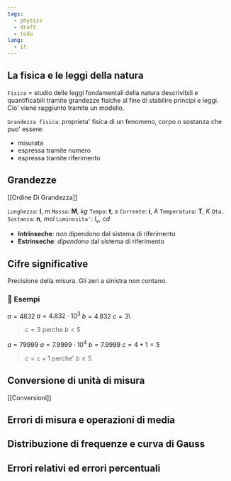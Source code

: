 ```yaml
---
tags:
  - physics
  - draft
  - todo
lang:
  - it
---
```


## La fisica e le leggi della natura

`Fisica` = studio delle leggi fondamentali della natura descrivibili e quantificabili tramite grandezze fisiche al fine di stabilire principi e leggi. Cio' viene raggiunto tramite un modello.

`Grandezza fisica`: proprieta' fisica di un fenomeno, corpo o sostanza che puo' essere:
- misurata
- espressa tramite numero
- espressa tramite riferimento

## Grandezze

[[Ordine Di Grandezza]]

`Lunghezza`: **l**, $m$
`Massa`: **M**, $kg$
`Tempo`: **t**, $s$
`Corrente`: **i**, $A$
`Temperatura`: **T**, $K$
`Qta. Sostanza`: **n**, $mol$
`Luminosita'`: $l_v$, $cd$

- **Intrinseche**: _non_ dipendono dal sistema di riferimento
- **Estrinseche**: _dipendono_ dal sistema di riferimento
## Cifre significative

Precisione della misura. Gli zeri a sinistra non contano.

### 🔎 Esempi

$a = 4832$
$a = 4.832 \cdot 10^3$
$b = 4.832$
$c = 3$\

> $c=3$ perche $b < 5$

$a = 79999$
$a = 7.9999 \cdot 10^4$
$b = 7.9999$
$c = 4 + 1 = 5$

> $c=c+1$ perche' $b \ge 5$

## Conversione di unità di misura

[[Conversioni]]

## Errori di misura e operazioni di media

## Distribuzione di frequenze e curva di Gauss

## Errori relativi ed errori percentuali